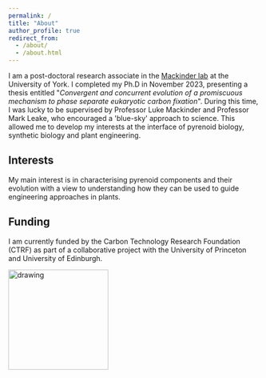 ```yaml
---
permalink: /
title: "About"
author_profile: true
redirect_from: 
  - /about/
  - /about.html
---
```


I am a post-doctoral research associate in the [Mackinder lab](https://mackinderlab.weebly.com/) at the University of York. I completed my Ph.D in November 2023, presenting a thesis entitled "*Convergent and concurrent evolution of a promiscuous mechanism to phase separate eukaryotic carbon fixation*". During this time, I was lucky to be supervised by Professor Luke Mackinder and Professor Mark Leake, who encouraged a 'blue-sky' approach to science. This allowed me to develop my interests at the interface of pyrenoid biology, synthetic biology and plant engineering.

## Interests
My main interest is in characterising pyrenoid components and their evolution with a view to understanding how they can be used to guide engineering approaches in plants.

## Funding
I am currently funded by the Carbon Technology Research Foundation (CTRF) as part of a collaborative project with the University of Princeton and University of Edinburgh.

<img src="https://james-r-barrett.github.io/images/CTRF-Logo-Black-Text.svg" alt="drawing" width="200"/>
